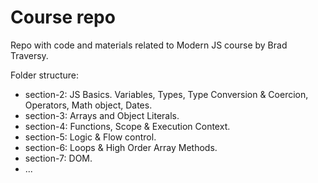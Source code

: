 # Course repo

Repo with code and materials related to Modern JS course by Brad Traversy.

Folder structure:

  - section-2: JS Basics. Variables, Types, Type Conversion & Coercion, Operators, Math object, Dates.
  - section-3: Arrays and Object Literals.
  - section-4: Functions, Scope & Execution Context.
  - section-5: Logic & Flow control. 
  - section-6: Loops & High Order Array Methods.
  - section-7: DOM.
  - ... 